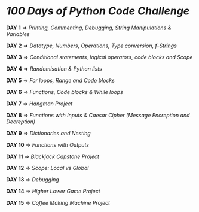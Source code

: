 # _100 Days of Python Code Challenge_

**DAY 1** => _Printing, Commenting, Debugging, String Manipulations & Variables_ 

**DAY 2** => _Datatype, Numbers, Operations, Type conversion, f-Strings_

**DAY 3** => _Conditional statements, logical operators, code blocks and Scope_

**DAY 4** => _Randomisation & Python lists_

**DAY 5** => _For loops, Range and Code blocks_

**DAY 6** => _Functions, Code blocks & While loops_

**DAY 7** => _Hangman Project_

**DAY 8** => _Functions with Inputs & Caesar Cipher (Message Encreption and Decreption)_

**DAY 9** => _Dictionaries and Nesting_

**DAY 10** => _Functions with Outputs_

**DAY 11** => _Blackjack Capstone Project_

**DAY 12** => _Scope: Local vs Global_

**DAY 13** => _Debugging_

**DAY 14** => _Higher Lower Game Project_

**DAY 15** => _Coffee Making Machine Project_












